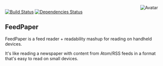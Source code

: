 <img align="right" src="https://raw.github.com/cliffano/feedpaper/master/avatar.jpg" alt="Avatar"/>

[![Build Status](https://img.shields.io/travis/cliffano/feedpaper.svg)](http://travis-ci.org/cliffano/feedpaper)
[![Dependencies Status](https://img.shields.io/david/cliffano/feedpaper.svg)](http://david-dm.org/cliffano/feedpaper)
<br/>

FeedPaper
---------

FeedPaper is a feed reader + readability mashup for reading on handheld devices.

It's like reading a newspaper with content from Atom/RSS feeds in a format that's easy to read on small devices.
